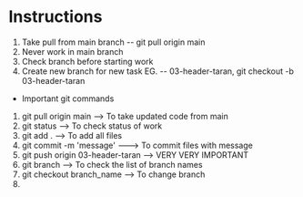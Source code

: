 # Instructions

1.  Take pull from main branch -- git pull origin main
2.  Never work in main branch
3.  Check branch before starting work
4.  Create new branch for new task EG. -- 03-header-taran, git checkout -b 03-header-taran

- Important git commands

1.  git pull origin main --> To take updated code from main
2.  git status --> To check status of work
3.  git add . --> To add all files
4.  git commit -m 'message' ---> To commit files with message
5.  git push origin 03-header-taran --> VERY VERY IMPORTANT
6.  git branch --> To check the list of branch names
7.  git checkout branch_name --> To change branch
8.
